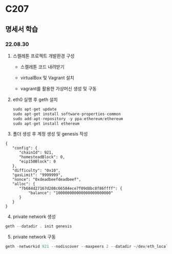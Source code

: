 # C207

## 명세서 학습

### 22.08.30

1. 스켈레톤 프로젝트 개발환경 구성
   
   - 스켈레톤 코드 내려받기
   
   - virtualBox 및 Vagrant 설치
   
   - vagrant를 활용한 가상머신 생성 및 구동

2. eth0 실행 후 geth 설치
   
   ```c
   sudo apt-get update
   sudo apt-get install software-properties-common
   sudo add-apt-repository -y ppa:ethereum/ethereum
   sudo apt-get install ethereum
   ```

3. 폴더 생성 후 계정 생성 및 genesis 작성

```t
{
   "config": {
      "chainId": 921,
      "homesteadBlock": 0,
      "eip150Block": 0
   },
   "difficulty": "0x10",
   "gasLimit": "9999999",
   "nonce": "0xdeadbeefdeadbeef",
   "alloc": {
      "7b684d27167d208c66584ece7f09d8bc8f86ffff": {
          "balance": "100000000000000000000000"
      }
   }
}
```

4. private network 생성

```c
geth --datadir . init genesis
```

5. private network 구동

```c
geth -networkid 921 --nodiscover --maxpeers 2 --datadir ~/dev/eth_localdata --http --http.addr "0.0.0.0" --http.port 8545 --http.corsdomain "\*" --http.api "db,eth,debug,miner,net,personal,web3" console
```